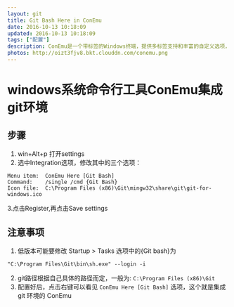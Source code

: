 ```yaml
---
layout: git
title: Git Bash Here in ConEmu
date: 2016-10-13 10:18:09
updated: 2016-10-13 10:18:09
tags: ["配置"]
description: ConEmu是一个带标签的Windows终端，提供多标签支持和丰富的自定义选项，是Windows下不可多得的Console,可集成git环境。
photos: http://oizt3fjv8.bkt.clouddn.com/conemu.png
---
```


# windows系统命令行工具ConEmu集成git环境
## 步骤
1. win+Alt+p 打开settings
2. 选中Integration选项，修改其中的三个选项：
```
Menu item:  ConEmu Here [Git Bash]
Command:    /single /cmd {Git Bash}
Icon file:  C:\Program Files (x86)\Git\mingw32\share\git\git-for-windows.ico
```
3.点击Register,再点击Save settings

## 注意事项
1. 低版本可能要修改 Startup > Tasks 选项中的{Git bash}为
```
"C:\Program Files\Git\bin\sh.exe" --login -i
```
2. git路径根据自己具体的路径而定，一般为: `C:\Program Files (x86)\Git`
3. 配置好后，点击右键可以看见 `ConEmu Here [Git Bash]` 选项，这个就是集成 git 环境的 ConEmu
